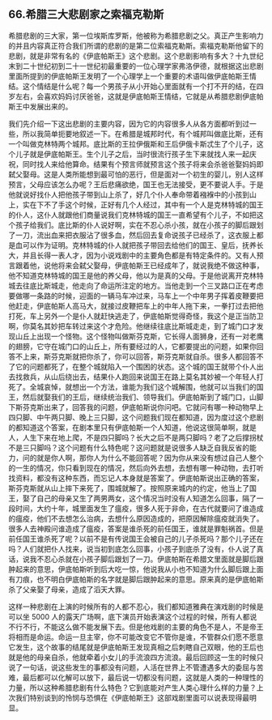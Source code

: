 ## 66.希腊三大悲剧家之索福克勒斯
希腊悲剧的三大家，第一位埃斯库罗斯，他被称为希腊悲剧之父。真正产生影响力的并且内容真正符合我们所谓的悲剧的是第二位索福克勒斯。索福克勒斯他留下的悲剧，就是非常有名的《伊底帕斯王》这个悲剧。这个悲剧影响有多大？十九世纪末到二十世纪初到二十一世纪初最重要的一位心理学家弗洛伊德，就根据这出悲剧里面所提到的伊底帕斯王发明了一个心理学上一个重要的术语叫做伊底帕斯王情结。这个情结是什么呢？每一个男孩子从小开始心里面就有一个打不开的结，在四岁左右，会喜欢妈妈讨厌爸爸，这就是伊底帕斯王情结，它就是从希腊悲剧伊底帕斯王中发展出来的。


我们先介绍一下这出悲剧的主要内容，因为它的内容很多人从各方面都听到过一些，所以我简单扼要地叙述一下。在希腊是城邦时代，有个城邦叫做底比斯，还有一个叫做克林特两个城邦。底比斯的王拉伊俄斯和王后伊俄卡斯忒生了个儿子，这个儿子就是伊底帕斯王。生个儿子之后，当时很流行孩子生下来就找人来一起庆祝，同时找人来给他算命。结果有个预言师就预言这个孩子将来会杀爸爸娶妈妈即弑父娶母。这是人类所能想到最可怕的恶行，但是面对一个初生的婴儿，别人这样预言，父母应该怎么办呢？王后悲痛欲绝，国王也无法接受，更不要说人手。于是他就说好找仆人把他孩子带到山上杀了，好几个仆人奉命带着襁褓中的小孩到山上，实在下不了手这个时候，正好有几个人经过，其中有一个人是克林特城的国王的仆人，这仆人就跟他们商量说我们克林特城的国王一直希望有个儿子，不如把这个孩子给我们。底比斯的仆人说好啊，实在不忍心杀小孩，就在小孩子的脚后跟划了一刀，流出血来把衣服沾了很多血，然后回去复命说孩子已经杀了，这衣服上都是血可以作为证明。克林特城的仆人就把孩子带回去给他们的国王、皇后，抚养长大，并且长得一表人才，因为小说戏剧中的主要角色都是有特定条件的。又有人预言跟着他，说他将来会弑父娶母，伊底帕斯王已经成年了，就说我绝不做这种事，他不知道克林特城的国王是他的养父母，他以为是真的父母。于是他说离开克林特城去往底比斯城走，他走向了命运所注定的地方。当他走到一个三叉路口正在考虑要做哪一条路的时候，迎面的一辆马车冲过来，马车上一个中年男子挥着皮鞭要把他赶走，伊底帕斯人高马大，就接过皮鞭把车上的中年人拖下来，一拳打过去把他打死，车上另外一个是仆人就赶快逃走了，伊底帕斯觉得奇怪，我这个是正当防卫啊，你莫名其妙把车转过来这个才危险。他继续往底比斯城走走，到了城门口才发现山丘上出现一个怪物。这个怪物叫做斯芬克斯，它长得人面狮身，还有一对老鹰的翅膀，它守在城门口的山丘上，所有要经过的人，它都要提出的问题，如果你回答不上来，斯芬克斯就把你杀了，你可以回答，斯芬克斯就自杀。很多人都回答不了它的问题都死了，在整个城就陷入一个围困的状态。这个城的国王就带个仆人出去找救兵，从山后绕出去，结果仆人跑回来说国王在路上莫名其妙被一个年轻人打死了。全城哀悼，就想出一个方法，谁能为我们这个城解围，他就可以当我们的国王，然后就娶我们的王后，继续统治我们、领导我们。伊底帕斯到了城门口，山脚下斯芬克斯出来了，回答我的问题，伊底帕斯说你问吧。它就问有哪一种动物早上四只脚、中午两只脚、晚上三只脚，这个问题我们现在都知道，因为度过这个悲剧的都知道这个答案，在剧本里只有伊底帕斯一个人知道，他说这很简单啊，就是人，人生下来在地上爬，不是四只脚吗？长大之后不是两只脚吗？老了之后撑拐杖不是三只脚吗？这个问题有什么特色呢？这问题就是说很多人缺乏自我反省的能力，问的就是你人啊，那你人为什么不能回答呢？因为你从来没有想过自己人整个的一生的情况，你只看到现在的情况，然后向外去想，去想有哪一种动物，去打听找资料，都没有这种东西，而忘记人本身就是答案了。伊底帕斯说出正确的答案，斯芬克斯就从山上摔下来死了，围城就解了。按照原来城内的约定，他当上了国王，娶了自己的母亲又生了两男两女，这个情况当时没有人知道怎么回事，隔了一段时间，大约十年，城里面发生了瘟疫，很多人死于非命，在古代就要问了谁造成的瘟疫，他们不去想怎么治病，去想什么原因造成的，把原因解除瘟疫就消失了。很多人去神殿问谁造成了瘟疫，答案是谁杀死的前任国王，谁就是罪魁祸首。但是前任国王谁杀死了呢？以前不是有传说国王会被自己的儿子杀死吗？那个儿子还在吗？人们就把仆人找来，说当初到底怎么回事，小孩子到底杀了没有，仆人说了真话，说我不忍心杀就在小孩子脚后跟划了一刀。伊底帕斯在希腊文里面就是脚后跟肿起来的意思，伊底帕斯听到后大吃一惊，他说我从小也不知道为什么脚后跟上面有刀痕，也不明白伊底帕斯的名字就是脚后跟肿起来的意思。原来真的是伊底帕斯杀了父亲娶了母亲，造成了滔天大罪。


这样一种悲剧在上演的时候所有的人都不忍心，我们都知道雅典在演戏剧的时候是可以坐 5000 人的露天广场啊，底下演员开始表演这个过程的时候，所有人都说不行不行，不能这么做不能发展下去。但是他戏剧的主要的角色不是人，不是帝王将相而是命运。命运一旦主宰，你不可能改变它不管你是谁，不管群众们愿不愿意它发生，这个故事的结尾就是伊底帕斯王发现真相之后刺瞎自己双眼，他的王后也就是他的母亲自杀，他就牵着小女儿的手流浪四方流浪。最后回顾这一生的时候只说了一句话，说这些发生的事都没有问题，人活在世界上不管遭遇多大的委屈与苦难，最后都可以化解可以放下，最后说一切都没有问题，这就是人类的一种理性的力量，所以这种希腊悲剧有什么特色？它到底能对产生人类心理什么样的力量？上次我们特别谈到的怜悯与恐惧在《伊底帕斯王》这部戏剧里面可以说表现得最明显。

